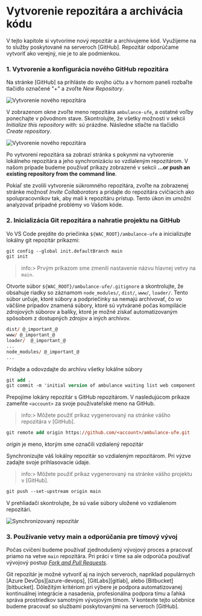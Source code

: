 # Vytvorenie repozitára a archivácia kódu

V tejto kapitole si vytvoríme nový repozitár a archivujeme kód. Využijeme na to služby poskytované na serveroch [GitHub]. Repozitár odporúčame vytvoriť ako verejný, nie je to ale podmienkou.

### 1. Vytvorenie a konfigurácia nového GitHub repozitára

Na stránke [GitHub] sa prihláste do svojho účtu a v hornom paneli rozbaľte tlačidlo označené "+" a zvoľte _New Repository_.

![Vytvorenie nového repozitára](./img/020-01-NewRepo.png)

V zobrazenom okne zvoľte meno repozitára `ambulance-ufe`, a ostatné voľby ponechajte v pôvodnom stave. Skontrolujte, že všetky možnosti v sekcii _Initialize this repository with:_ sú prázdne. Následne stlačte na tlačidlo _Create repository_.

![Vytvorenie nového repozitára](./img/020-02-CreateRepo.png)

Po vytvorení repozitára sa zobrazí stránka s pokynmi na vytvorenie lokálneho repozitára a jeho synchronizáciu so vzdialeným repozitárom. V našom prípade budeme používať príkazy zobrazené v sekcii __…or push an existing repository from the command line__.

Pokiaľ ste zvolili vytvorenie súkromného repozitára, zvoľte na zobrazenej stránke možnosť _Invite Collaborators_ a pridajte do repozitára cvičiacich ako spolupracovníkov tak, aby mali k repozitáru prístup. Tento úkon im umožní analyzovať prípadné problémy vo Vašom kóde.

### 2. Inicializácia Git repozitára a nahratie projektu na GitHub

Vo VS Code prejdite do priečinka `${WAC_ROOT}/ambulance-ufe` a inicializujte lokálny git repozitár príkazmi:

```ps
git config --global init.defaultBranch main
git init
```

>info:> Prvým príkazom sme zmenili nastavenie názvu hlavnej vetvy na `main`.

Otvorte súbor `${WAC_ROOT}/ambulance-ufe/.gitignore` a skontrolujte, že obsahuje riadky so záznamom `node_modules/`, `dist/`, `www/`, `loader/`. Tento súbor určuje, ktoré súbory a podpriečinky sa nemajú archivovať, čo vo väčšine prípadov znamená súbory, ktoré sú vytvárané počas kompilácie zdrojových súborov a balíky, ktoré je možné získať automatizovaným spôsobom z dostupných zdrojov a iných archívov.

```ps
dist/ @_important_@
www/ @_important_@
loader/  @_important_@
...
node_modules/ @_important_@
...
```

Pridajte a odovzdajte do archívu všetky lokálne súbory

```ps
git add .
git commit -m 'initial version of ambulance waiting list web component'
```

Prepojíme lokány repozitár s GitHub repozitárom. V nasledujúcom príkaze zameňte `<account>` za svoje používateľské meno na GitHub.

>info:> Môžete použiť príkaz vygenerovaný na stránke vášho repozitára v [GitHub].

```ps
git remote add origin https://github.com/<account>/ambulance-ufe.git
```

_origin_ je meno, ktorým sme označili vzdialený repozitár

Synchronizujte váš lokálny repozitár so vzdialeným repozitárom. Pri výzve zadajte svoje prihlasovacie údaje.

>info:> Môžete použiť príkaz vygenerovaný na stránke vášho projektu v [GitHub].

```ps
git push --set-upstream origin main
```

V prehliadači skontrolujte, že sú vaše súbory uložené vo vzdialenom repozitári.

![Synchronizovaný repozitár](./img/020-03-GitRepository.png)

### 3. Používanie vetvy main a odporúčania pre tímový vývoj

Počas cvičení budeme používať zjednodušený vývojový proces a pracovať priamo na vetve `main` repozitára. Pri práci v tíme sa ale odporúča používať vývojový postup [_Fork and Pull Requests_](https://gist.github.com/Chaser324/ce0505fbed06b947d962).

Git repozitár je možné vytvoriť aj na iných serveroch, napríklad populárnych [Azure DevOps][azure-devops], [GitLabs][gitlab], alebo [Bitbucket][bitbucket]. Dôležitým kritériom pri výbere je podpora automatizovanej kontinuálnej integrácie a nasadenia, profesionálna podpora tímu a ľahká správa prostriedkov samotným vývojovým tímom. V kontexte tejto učebnice budeme pracovať so službami poskytovanými na serveroch [GitHub].
